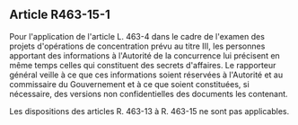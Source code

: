 Article R463-15-1
----
Pour l'application de l'article L. 463-4 dans le cadre de l'examen des projets
d'opérations de concentration prévu au titre III, les personnes apportant des
informations à l'Autorité de la concurrence lui précisent en même temps celles
qui constituent des secrets d'affaires. Le rapporteur général veille à ce que
ces informations soient réservées à l'Autorité et au commissaire du Gouvernement
et à ce que soient constituées, si nécessaire, des versions non confidentielles
des documents les contenant.

Les dispositions des articles R. 463-13 à R. 463-15 ne sont pas applicables.
